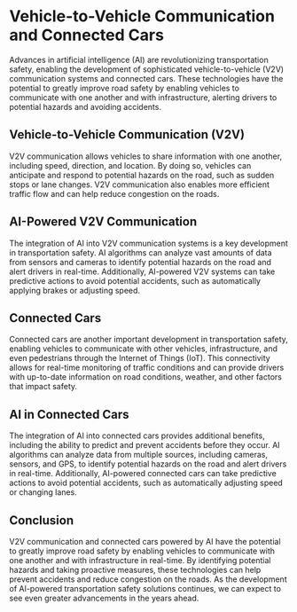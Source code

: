 Vehicle-to-Vehicle Communication and Connected Cars
==========================================================================================================

Advances in artificial intelligence (AI) are revolutionizing transportation safety, enabling the development of sophisticated vehicle-to-vehicle (V2V) communication systems and connected cars. These technologies have the potential to greatly improve road safety by enabling vehicles to communicate with one another and with infrastructure, alerting drivers to potential hazards and avoiding accidents.

Vehicle-to-Vehicle Communication (V2V)
--------------------------------------

V2V communication allows vehicles to share information with one another, including speed, direction, and location. By doing so, vehicles can anticipate and respond to potential hazards on the road, such as sudden stops or lane changes. V2V communication also enables more efficient traffic flow and can help reduce congestion on the roads.

AI-Powered V2V Communication
----------------------------

The integration of AI into V2V communication systems is a key development in transportation safety. AI algorithms can analyze vast amounts of data from sensors and cameras to identify potential hazards on the road and alert drivers in real-time. Additionally, AI-powered V2V systems can take predictive actions to avoid potential accidents, such as automatically applying brakes or adjusting speed.

Connected Cars
--------------

Connected cars are another important development in transportation safety, enabling vehicles to communicate with other vehicles, infrastructure, and even pedestrians through the Internet of Things (IoT). This connectivity allows for real-time monitoring of traffic conditions and can provide drivers with up-to-date information on road conditions, weather, and other factors that impact safety.

AI in Connected Cars
--------------------

The integration of AI into connected cars provides additional benefits, including the ability to predict and prevent accidents before they occur. AI algorithms can analyze data from multiple sources, including cameras, sensors, and GPS, to identify potential hazards on the road and alert drivers in real-time. Additionally, AI-powered connected cars can take predictive actions to avoid potential accidents, such as automatically adjusting speed or changing lanes.

Conclusion
----------

V2V communication and connected cars powered by AI have the potential to greatly improve road safety by enabling vehicles to communicate with one another and with infrastructure in real-time. By identifying potential hazards and taking proactive measures, these technologies can help prevent accidents and reduce congestion on the roads. As the development of AI-powered transportation safety solutions continues, we can expect to see even greater advancements in the years ahead.

